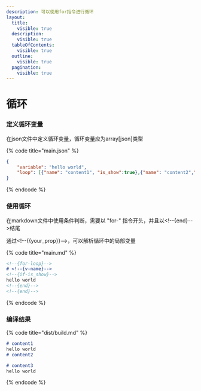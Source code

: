 ```yaml
---
description: 可以使用for指令进行循环
layout:
  title:
    visible: true
  description:
    visible: true
  tableOfContents:
    visible: true
  outline:
    visible: true
  pagination:
    visible: true
---
```


# 循环

### 定义循环变量

在json文件中定义循环变量，循环变量应为array\[json]类型

{% code title="main.json" %}
```json
{
    "variable": "hello world",
    "loop": [{"name": "content1", "is_show":true},{"name": "content2","is_show": false},{"name": "content3", "is_show": true}],
}
```
{% endcode %}

### 使用循环

在markdown文件中使用条件判断，需要以 "for-" 指令开头，并且以\<!--{end}-->结尾

通过\<!--\{{your\_prop\}}-->，可以解析循环中的局部变量

{% code title="main.md" %}
```markdown
<!--{for-loop}-->
# <!--{v-name}-->
<!--{if-is_show}-->
hello world
<!--{end}-->
<!--{end}-->
```
{% endcode %}

### 编译结果

{% code title="dist/build.md" %}
```markdown
# content1
hello world
# content2

# content3
hello world
```
{% endcode %}
